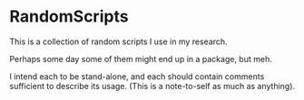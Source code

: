 # RandomScripts

This is a collection of random scripts I use in my research.

Perhaps some day some of them might end up in a package, but meh.

I intend each to be stand-alone, and each should contain comments sufficient to describe its usage. (This is a note-to-self as much as anything).
